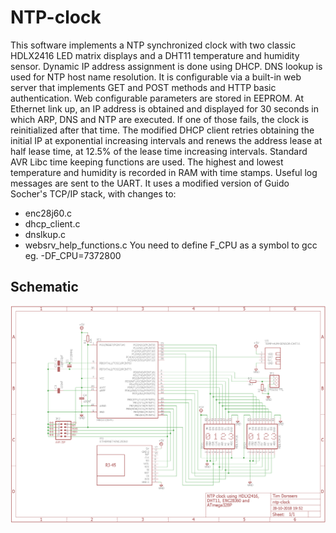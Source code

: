 # NTP-clock

This software implements a NTP synchronized clock with two classic HDLX2416 LED matrix displays and a DHT11 temperature and humidity sensor. Dynamic IP address assignment is done using DHCP. DNS lookup is used for NTP host name resolution. It is configurable via a built-in web server that implements GET and POST methods and HTTP basic authentication. Web configurable parameters are stored in EEPROM. At Ethernet link up, an IP address is obtained and displayed for 30 seconds in which ARP, DNS and NTP are executed. If one of those fails, the clock is reinitialized after that time. The modified DHCP client retries obtaining the initial IP at exponential increasing intervals and renews the address lease at half lease time, at 12.5% of the lease time increasing intervals. Standard AVR Libc time keeping functions are used.
The highest and lowest temperature and humidity is recorded in RAM with time stamps. Useful log messages are sent to the UART.
It uses a modified version of Guido Socher's TCP/IP stack, with changes to:
- enc28j60.c
- dhcp_client.c
- dnslkup.c
- websrv_help_functions.c
You need to define F_CPU as a symbol to gcc eg. -DF_CPU=7372800
 
## Schematic

![](schematic/ntp-clock.png)
